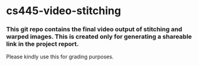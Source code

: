 # cs445-video-stitching

### This git repo contains the final video output of stitching and warped images. This is created only for generating a shareable link in the project report.
Please kindly use this for grading purposes.
